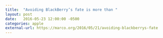 ```yaml
---
title:  "Avoiding BlackBerry’s fate is more than "
layout: post
date:   2016-05-23 12:00:00 -0500
categories: apple
external-url: https://marco.org/2016/05/21/avoiding-blackberrys-fate
---
```


